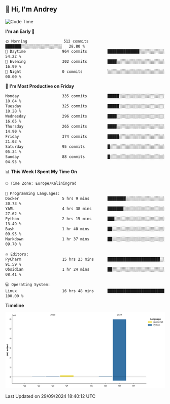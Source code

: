 ## 👋 Hi, I'm Andrey

<!--START_SECTION:waka-->
![Code Time](http://img.shields.io/badge/Code%20Time-473%20hrs%2053%20mins-blue)

**I'm an Early 🐤** 

```text
🌞 Morning                512 commits         ███████░░░░░░░░░░░░░░░░░░   28.80 % 
🌆 Daytime                964 commits         ██████████████░░░░░░░░░░░   54.22 % 
🌃 Evening                302 commits         ████░░░░░░░░░░░░░░░░░░░░░   16.99 % 
🌙 Night                  0 commits           ░░░░░░░░░░░░░░░░░░░░░░░░░   00.00 % 
```
📅 **I'm Most Productive on Friday** 

```text
Monday                   335 commits         █████░░░░░░░░░░░░░░░░░░░░   18.84 % 
Tuesday                  325 commits         █████░░░░░░░░░░░░░░░░░░░░   18.28 % 
Wednesday                296 commits         ████░░░░░░░░░░░░░░░░░░░░░   16.65 % 
Thursday                 265 commits         ████░░░░░░░░░░░░░░░░░░░░░   14.90 % 
Friday                   374 commits         █████░░░░░░░░░░░░░░░░░░░░   21.03 % 
Saturday                 95 commits          █░░░░░░░░░░░░░░░░░░░░░░░░   05.34 % 
Sunday                   88 commits          █░░░░░░░░░░░░░░░░░░░░░░░░   04.95 % 
```


📊 **This Week I Spent My Time On** 

```text
🕑︎ Time Zone: Europe/Kaliningrad

💬 Programming Languages: 
Docker                   5 hrs 9 mins        ████████░░░░░░░░░░░░░░░░░   30.73 % 
YAML                     4 hrs 38 mins       ███████░░░░░░░░░░░░░░░░░░   27.62 % 
Python                   2 hrs 15 mins       ███░░░░░░░░░░░░░░░░░░░░░░   13.49 % 
Bash                     1 hr 40 mins        ██░░░░░░░░░░░░░░░░░░░░░░░   09.95 % 
Markdown                 1 hr 37 mins        ██░░░░░░░░░░░░░░░░░░░░░░░   09.70 % 

🔥 Editors: 
PyCharm                  15 hrs 23 mins      ███████████████████████░░   91.59 % 
Obsidian                 1 hr 24 mins        ██░░░░░░░░░░░░░░░░░░░░░░░   08.41 % 

💻 Operating System: 
Linux                    16 hrs 48 mins      █████████████████████████   100.00 % 
```

**Timeline**

![Lines of Code chart](https://raw.githubusercontent.com/Mist3s/Mist3s/main/assets/bar_graph.png)


 Last Updated on 29/09/2024 18:40:12 UTC
<!--END_SECTION:waka-->


